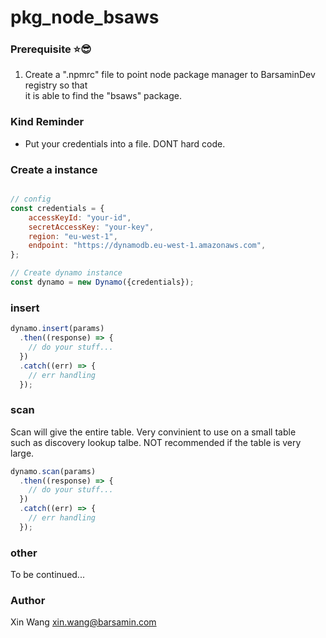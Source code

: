 # pkg_node_bsaws

### Prerequisite :star::sunglasses:
1. Create a ".npmrc" file to point node package manager to BarsaminDev registry so that  
it is able to find the "bsaws" package.  


### Kind Reminder
- Put your credentials into a file. DONT hard code.

### Create a instance
```javascript

// config
const credentials = {
    accessKeyId: "your-id", 
    secretAccessKey: "your-key", 
    region: "eu-west-1",
    endpoint: "https://dynamodb.eu-west-1.amazonaws.com",
};

// Create dynamo instance
const dynamo = new Dynamo({credentials});
```

### insert
```javascript
dynamo.insert(params)
  .then((response) => {
    // do your stuff...
  })
  .catch((err) => {
    // err handling
  });
```

### scan
Scan will give the entire table. Very convinient to use on a small table  
such as discovery lookup talbe. NOT recommended if the table is very large.
```javascript
dynamo.scan(params)
  .then((response) => {
    // do your stuff...
  })
  .catch((err) => {
    // err handling
  });
```

### other
To be continued...

### Author
Xin Wang <xin.wang@barsamin.com>

